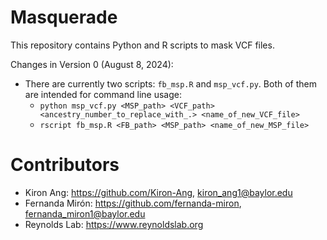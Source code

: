 # Masquerade

This repository contains Python and R scripts to mask VCF files.

Changes in Version 0 (August 8, 2024):
- There are currently two scripts: ``fb_msp.R`` and ``msp_vcf.py``. Both of them are intended for command line usage:
  - ``python msp_vcf.py <MSP_path> <VCF_path> <ancestry_number_to_replace_with_.> <name_of_new_VCF_file>``
  - ``rscript fb_msp.R <FB_path> <MSP_path> <name_of_new_MSP_file>``

# Contributors

- Kiron Ang: https://github.com/Kiron-Ang, kiron_ang1@baylor.edu
- Fernanda Mirón: https://github.com/fernanda-miron, fernanda_miron1@baylor.edu
- Reynolds Lab: https://www.reynoldslab.org
